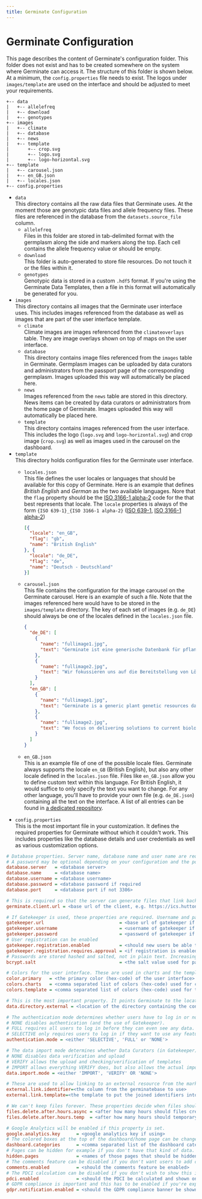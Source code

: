 ```yaml
---
title: Germinate Configuration
---
```


# Germinate Configuration
This page describes the content of Germinate's configuration folder. This folder does not exist and has to be created somewhere on the system where Germinate can access it.
The structure of this folder is shown below. At a minimum, the `config.properties` file needs to exist. The logos under `images/template` are used on the interface and should be adjusted to meet your requirements.


```
+-- data
|   +-- allelefreq
|   +-- download
|   +-- genotypes
+-- images
|   +-- climate
|   +-- database
|   +-- news
|   +-- template
|       +-- crop.svg
|       +-- logo.svg
|       +-- logo-horizontal.svg
+-- template
|   +-- carousel.json
|   +-- en_GB.json
|   +-- locales.json
+-- config.properties
```

- `data`  
This directory contains all the raw data files that Germinate uses. At the moment those are genotypic data files and allele frequency files. These files are referenced in the database from the `datasets.source_file` column.
  - `allelefreq`  
  Files in this folder are stored in tab-delimited format with the germplasm along the side and markers along the top. Each cell contains the allele frequency value or should be empty.
  - `download`  
  This folder is auto-generated to store file resources. Do not touch it or the files within it.
  - `genotypes`  
  Genotypic data is stored in a custom `.hdf5` format. If you're using the Germinate Data Templates, then a file in this format will automatically be generated for you.
- `images`  
This directory contains all images that the Germinate user interface uses. This includes images referenced from the database as well as images that are part of the user interface template.
  - `climate`  
  Climate images are images referenced from the `climateoverlays` table. They are image overlays shown on top of maps on the user interface.
  - `database`  
  This directory contains image files referenced from the `images` table in Germinate. Germplasm images can be uploaded by data curators and administrators from the passport page of the corresponding germplasm. Images uploaded this way will automatically be placed here.
  - `news`  
  Images referenced from the `news` table are stored in this directory. News items can be created by data curators or administrators from the home page of Germinate. Images uploaded this way will automatically be placed here.
  - `template`  
  This directory contains images referenced from the user interface. This includes the logo (`logo.svg` and `logo-horizontal.svg`) and crop image (`crop.svg`) as well as images used in the carousel on the dashboard.
- `template`  
This directory holds configuration files for the Germinate user interface.
  - `locales.json`  
  This file defines the user locales or languages that should be available for this copy of Germinate. Here is an example that defines *British English* and *German* as the two available languages. Nore that the `flag` property should be the [ISO 3166-1 alpha-2](https://en.wikipedia.org/wiki/ISO_3166-1_alpha-2) code for the that best represents that locale. The `locale` properties is always of the form `{ISO 639-1}_{ISO 3166-1 alpha-2}` ([ISO 639-1](https://en.wikipedia.org/wiki/ISO_639-1), [ISO 3166-1 alpha-2](https://en.wikipedia.org/wiki/ISO_3166-1_alpha-2))
  
      ```json
      [{
        "locale": "en_GB",
        "flag": "gb",
        "name": "British English"
      }, {
        "locale": "de_DE",
        "flag": "de",
        "name": "Deutsch - Deutschland"
      }]
      ```
  - `carousel.json`  
  This file contains the configuration for the image carousel on the Germinate carousel. Here is an example of such a file. Note that the images referenced here would have to be stored in the `images/template` directory. The key of each set of images (e.g. `de_DE`) should always be one of the locales defined in the `locales.json` file.  
      ```json
      {
        "de_DE": [
          {
            "name": "fullimage1.jpg",
            "text": "Germinate ist eine generische Datenbank für pflanzengenetische Ressourcen die Hilfsmittel für die Aufbewahrung von Standardsammlungsinformationen und Pflanzenausweisdaten sowie kompliziertere Datentypen wie phänotypische, genotypische und Feldexperimentdaten bereitstellt."
          },
          {
            "name": "fullimage2.jpg",
            "text": "Wir fokussieren uns auf die Bereitstellung von Lösungen für aktuelle biologische Herausforderungen und entwickeln neuartige Visualisierungen und Benutzeroberflächen die es Benutzern erlauben mehr aus ihren Daten zu machen."
          }
        ],
        "en_GB": [
          {
            "name": "fullimage1.jpg",
            "text": "Germinate is a generic plant genetic resources database and offers facilities to store both standard collection information and passport data along with more advanced data types such as phenotypic, genotypic and field trial data."
          },
          {
            "name": "fullimage2.jpg",
            "text": "We focus on delivering solutions to current biological problems and develop novel visualizations and interfaces to allow users to get more from their data."
          }
        ]
      }
      ```
  - `en_GB.json`  
  This is an example file of one of the possible locale files. Germinate always supports the locale `en_GB` (British English), but also any other locale defined in the `locales.json` file. Files like `en_GB.json` allow you to define custom text within this language. For British English, it would suffice to only specify the text you want to change. For any other language, you'll have to provide your own file (e.g. `de_DE.json`) containing all the text on the interface. A list of all entries can be found in [a dedicated repository](https://github.com/germinateplatform/germinate-i18n).
- `config.properties`  
This is the most important file in your customization. It defines the required properties for Germinate without which it couldn't work. This includes properties like the database details and user credentials as well as various customization options.

```ini
# Database properties. Server name, database name and user name are required.
# A password may be optional depending on your configuration and the port only needs to be provided if it's not 3306. 
database.server   = <database server>
database.name     = <database name>
database.username = <database username>
database.password = <database password if required
database.port     = <database port if not 3306>

# This is required so that the server can generate files that link back to the user interface
germinate.client.url = <base url of the client, e.g. https://ics.hutton.ac.uk/germinate-demo/>

# If Gatekeeper is used, these properties are required. Username and password have to be the credentials of an actual Gatekeeper user with admin permissions for Gatekeeper (not Germinate). 
gatekeeper.url                            = <base url of gatekeeper if using>
gatekeeper.username                       = <username of gatekeeper if using>
gatekeeper.password                       = <password of gatekeeper if using and required>
# User registration can be enabled
gatekeeper.registration.enabled           = <should new users be able to register for an account>
gatekeeper.registration.requires.approval = <if registration is enabled, does it require approval from an administrator>
# Passwords are stored hashed and salted, not in plain text. Increasing the salt will make it more robust against brute force attackes, but will also slow down authentication of genuine logins.
bcrypt.salt                               = <the salt value used for password hashing. higher means more secure, but also slower. 10 default>

# Colors for the user interface. These are used in charts and the template. All have to be privided as Hex colors (e.g. #ffffff for white or #000000 for black)      
color.primary   = <the primary color (hex-code) of the user interface>
colors.charts   = <comma separated list of colors (hex-code) used for charts>
colors.template = <comma separated list of colors (hex-code) used for the user interface>

# This is the most important property. It points Germinate to the location of all configuration files.
data.directory.external = <location of the directory containing the configuration files (the ones explained in this section). Should be '/data/germinate' if using the Docker image.>

# The authentication mode determines whether users have to log in or not.
# NONE disables authentication (and the use of Gatekeeper).
# FULL requires all users to log in before they can even see any data.
# SELECTIVE only requires users to log in if they want to use any features that alter the database, e.g. creating groups, adding comments, etc.
authentication.mode = <either 'SELECTIVE', 'FULL' or 'NONE'>

# The data import mode determines whether Data Curators (in Gatekeeper) can verify or upload data in the Excel templates.
# NONE disables data verification and upload
# VERIFY allows the upload and checking/verification of templates
# IMPORT allows everything VERIFY does, but also allows the actual import of data after the verification step
data.import.mode = <either 'IMPORT', 'VERIFY' OR 'NONE'>

# These are used to allow linking to an external resource from the marked germplasm page
external.link.identifier=<the column from the germinatebase to use>
external.link.template=<the template to put the joined identifiers into. Has to include '{identifiers}' e.g. 'https://www.google.co.uk/search?q={identifiers}'>

# We can't keep files forever. These properties decide when files should be deleted.
files.delete.after.hours.async = <after how many hours should files created from async import/export tasks be deleted>
files.delete.after.hours.temp  = <after how many hours should temporary files be deleted (e.g. chart files, synchronous download files, etc)>

# Google Analytics will be enabled if this property is set.
google.analytics.key      = <google analytics key if using>
# The colored boxes at the top of the dashboard/home page can be changed here.
dashboard.categories      = <comma separated list of the dashboard categories to show. any of: 'germplasm', 'markers', 'traits', 'locations', 'datasets', 'groups', 'compounds', 'images', 'fileresources'>
# Pages can be hidden for example if you don't have that kind of data.
hidden.pages              = <names of those pages that should be hidden from the user interface (https://github.com/germinateplatform/germinate-vue/blob/master/src/router/index.js)>
# The comments feature can be disabled if you don't want users to add comments.
comments.enabled          = <should the comments feature be enabled>
# The PDCI calculation can be disabled if you don't wish to show this information.
pdci.enabled              = <should the PDCI be calculated and shown on the user interface>
# GDPR compliance is important and this has to be enabled if you're expecting users from the EU. It gives them the option to enable non-essential cookies for convenience. 
gdpr.notification.enabled = <should the GDPR compliance banner be shown. if so, users can deny the usage of cookies which will disable some features>
```
  